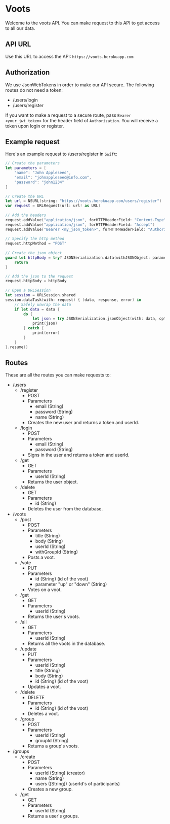 # Voots
Welcome to the voots API. You can make request to this API to get access to all our data.

## API URL
Use this URL to access the API:
`https://voots.herokuapp.com`

## Authorization
We use JsonWebTokens in order to make our API secure. The following routes do not need a token:
- /users/login
- /users/register

If you want to make a request to a secure route, pass `Bearer <your_jwt_token>` for the header field of `Authorization`.
You will receive a token upon login or register.

## Example request
Here's an example request to /users/register in `Swift`:
```swift
// Create the parameters
let parameters = [
    "name": "John Appleseed",
    "email": "johnappleseed@info.com",
    "password": "john1234"
]
    
// Create the URL
let url = NSURL(string: "https://voots.herokuapp.com/users/register")
var request = URLRequest(url: url! as URL)
    
// Add the headers
request.addValue("application/json", forHTTPHeaderField: "Content-Type")
request.addValue("application/json", forHTTPHeaderField: "Accept")
request.addValue("Bearer <my_json_token>", forHTTPHeaderField: "Authorization")
    
// Specify the http method
request.httpMethod = "POST"
    
// Create the json object
guard let httpBody = try? JSONSerialization.data(withJSONObject: parameters, options: JSONSerialization.WritingOptions.prettyPrinted) else {
    return
}

// Add the json to the request
request.httpBody = httpBody
    
// Open a URLSession
let session = URLSession.shared
session.dataTask(with: request) { (data, response, error) in
    // Safely unwrap the data
    if let data = data {
        do {
            let json = try JSONSerialization.jsonObject(with: data, options: [])
            print(json)
        } catch {
            print(error)
        }
    }
}.resume()
```

## Routes
These are all the routes you can make requests to:
- /users
  - /register
    - POST
    - Parameters
      - email (String)
      - password (String)
      - name (String)
    - Creates the new user and returns a token and userId.
  - /login
    - POST
    - Parameters
      - email (String)
      - password (String)
    - Signs in the user and returns a token and userId.
  - /get
    - GET
    * Parameters
      - userId (String)
    - Returns the user object.
  - /delete
    - GET
    * Parameters
      - id (String)
    - Deletes the user from the database.
- /voots
  - /post
    - POST
    * Parameters
      - title (String)
      - body (String)
      - userId (String)
      - withGroupId (String)
    - Posts a voot.
  - /vote
    - PUT
    * Parameters
      - id (String) (id of the voot)
      - parameter "up" or "down" (String)
    - Votes on a voot.
  - /get
    - GET
    * Parameters
      - userId (String)
    - Returns the user's voots.
  - /all
    - GET
    * Parameters
      - userId (String)
    - Returns all the voots in the database.
  - /update
    - PUT
    * Parameters
      - userId (String)
      - title (String)
      - body (String)
      - id (String) (id of the voot)
    - Updates a voot.
  - /delete
    - DELETE
    * Parameters
      - id (String) (id of the voot)
    - Deletes a voot.
  - /group
    - POST
    * Parameters
      - userId (String)
      - groupId (String)
    - Returns a group's voots.
- /groups
  - /create
    - POST
    * Parameters
      - userId (String) (creator)
      - name (String)
      - users ([String]) (userId's of participants)
    - Creates a new group.
  - /get
    - GET
    * Parameters
      - userId (String)
    - Returns a user's groups.
